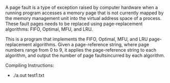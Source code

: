 A page fault is a type of exception raised by computer hardware when a running program accesses a memory page that is not currently mapped by the memory management unit into the virtual address space of a process. These fault pages needs to be replaced using page-replacement algorithms: FIFO, Optimal, MFU, and LRU.

This is a program that implements the FIFO, Optimal, MFU, and LRU page-replacement algorithms. Given a page-reference string, where page numbers range from 0 to 9, it applies the page-reference string to each algorithm, and output the number of page faultsincurred by each algorithm.

Compiling Instructions:
- ./a.out test1.txt 
